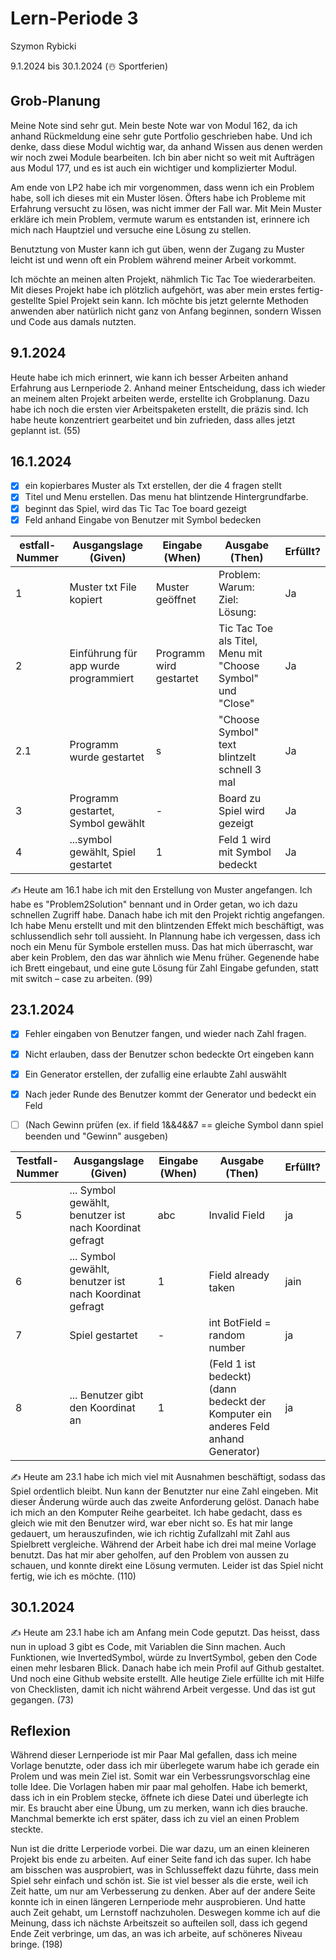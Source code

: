 # Lern-Periode 3

Szymon Rybicki

9.1.2024 bis 30.1.2024 (☃️ Sportferien)

## Grob-Planung

Meine Note sind sehr gut. Mein beste Note war von Modul 162, da ich anhand Rückmeldung eine sehr gute Portfolio geschrieben habe. Und ich denke, dass diese Modul wichtig war, da anhand Wissen aus denen werden wir noch zwei Module bearbeiten. Ich bin aber nicht so weit mit Aufträgen aus Modul 177, und es ist auch ein wichtiger und komplizierter Modul.

Am ende von LP2 habe ich mir vorgenommen, dass wenn ich ein Problem habe, soll ich  dieses mit ein Muster lösen. Öfters habe ich Probleme mit Erfahrung versucht zu lösen,  was nicht immer der Fall war. Mit Mein Muster erkläre ich mein Problem, vermute warum es entstanden ist, erinnere ich mich nach Hauptziel und versuche eine Lösung zu stellen. 

Benutztung von Muster kann ich gut üben, wenn der Zugang zu Muster leicht ist und  wenn oft ein Problem während meiner Arbeit vorkommt.

Ich möchte an meinen alten Projekt, nähmlich Tic Tac Toe wiederarbeiten. Mit dieses Projekt habe ich plötzlich aufgehört, was aber mein erstes fertig-gestellte Spiel Projekt sein kann. Ich möchte bis jetzt gelernte Methoden anwenden aber natürlich nicht ganz von Anfang beginnen, sondern Wissen und Code aus damals nutzten.

## 9.1.2024

Heute habe ich mich erinnert, wie kann ich besser Arbeiten anhand Erfahrung aus Lernperiode 2. Anhand meiner Entscheidung, dass ich wieder an meinem alten Projekt arbeiten werde, erstellte ich Grobplanung. Dazu habe ich noch die ersten vier Arbeitspaketen erstellt, die präzis sind. Ich habe heute konzentriert gearbeitet und bin zufrieden, dass alles jetzt geplannt ist. (55)

## 16.1.2024

- [x] ein kopierbares Muster als Txt erstellen, der die 4 fragen stellt
- [x] Titel und Menu erstellen. Das menu hat blintzende Hintergrundfarbe.
- [x] beginnt das Spiel, wird das Tic Tac Toe board gezeigt
- [x] Feld anhand Eingabe von Benutzer mit Symbol bedecken

| estfall-Nummer | Ausgangslage (Given)                  | Eingabe (When)          | Ausgabe (Then)                                              | Erfüllt? |
| -------------- | ------------------------------------- | ----------------------- | ----------------------------------------------------------- | -------- |
| 1              | Muster txt File kopiert               | Muster geöffnet         | Problem: Warum: Ziel: Lösung:                               | Ja       |
| 2              | Einführung für app wurde programmiert | Programm wird gestartet | Tic Tac Toe als Titel, Menu mit "Choose Symbol" und "Close" | Ja       |
| 2.1            | Programm wurde gestartet              | s                       | "Choose Symbol" text blintzelt schnell 3 mal                | Ja       |
| 3              | Programm gestartet, Symbol gewählt    | -                       | Board zu Spiel wird gezeigt                                 | Ja       |
| 4              | ...symbol gewählt, Spiel gestartet    | 1                       | Feld 1 wird mit Symbol bedeckt                              | Ja       |

✍️ Heute am 16.1 habe ich mit den Erstellung von Muster angefangen. Ich habe es "Problem2Solution" bennant und in Order getan, wo ich dazu schnellen Zugriff habe. Danach habe ich mit den Projekt richtig angefangen. Ich habe Menu erstellt und mit den blintzenden Effekt mich beschäftigt, was schlussendlich sehr toll aussieht. In Plannung habe ich vergessen, dass ich noch ein Menu für Symbole erstellen muss. Das hat mich überrascht, war aber kein Problem, den das war ähnlich wie Menu früher. Gegenende habe ich Brett eingebaut, und eine gute Lösung für Zahl Eingabe gefunden, statt mit switch – case zu arbeiten. (99)

## 23.1.2024

- [x] Fehler eingaben von Benutzer fangen, und wieder nach Zahl fragen.

- [x] Nicht erlauben, dass der Benutzer schon bedeckte Ort eingeben kann

- [x] Ein Generator erstellen, der zufallig eine erlaubte Zahl auswählt

- [x] Nach jeder Runde des Benutzer kommt der Generator und bedeckt ein Feld

- [ ] (Nach Gewinn prüfen (ex. if field 1&&4&&7 ==  gleiche Symbol dann spiel beenden und "Gewinn" ausgeben)

| Testfall-Nummer | Ausgangslage (Given)                                    | Eingabe (When) | Ausgabe (Then)                                                                     | Erfüllt? |
| --------------- | ------------------------------------------------------- | -------------- | ---------------------------------------------------------------------------------- | -------- |
| 5               | ... Symbol gewählt, benutzer ist nach Koordinat gefragt | abc            | Invalid Field                                                                      | ja       |
| 6               | ... Symbol gewählt, benutzer ist nach Koordinat gefragt | 1              | Field already taken                                                                | jain     |
| 7               | Spiel gestartet                                         | -              | int BotField = random number                                                       | ja       |
| 8               | ... Benutzer gibt den Koordinat an                      | 1              | (Feld 1 ist bedeckt) (dann bedeckt der Komputer ein anderes Feld anhand Generator) | ja       |

✍️ Heute am 23.1 habe ich mich viel mit Ausnahmen beschäftigt, sodass das Spiel ordentlich bleibt. Nun kann der Benutzter nur eine Zahl eingeben. Mit dieser Änderung würde auch das zweite Anforderung gelöst. Danach habe ich mich an den Komputer Reihe gearbeitet. Ich habe gedacht, dass es gleich wie mit den Benutzer wird, war eber nicht so. Es hat mir lange gedauert, um herauszufinden, wie ich richtig Zufallzahl mit Zahl aus Spielbrett vergleiche. Während der Arbeit habe ich drei mal meine Vorlage benutzt. Das hat mir aber geholfen, auf den Problem von aussen zu schauen, und konnte direkt eine Lösung vermuten. Leider ist das Spiel nicht fertig, wie ich es möchte. (110)



## 30.1.2024

✍️ Heute am 23.1 habe ich am Anfang mein Code geputzt. Das heisst, dass nun in upload 3 gibt es Code, mit Variablen die Sinn machen. Auch Funktionen, wie InvertedSymbol, würde zu InvertSymbol, geben den Code einen mehr lesbaren Blick. Danach habe ich mein Profil auf Github gestaltet. Und noch eine Github website erstellt. Alle heutige Ziele erfüllte ich mit Hilfe von Checklisten, damit ich nicht während Arbeit vergesse. Und das ist gut gegangen. (73)

## Reflexion

Während dieser Lernperiode ist mir Paar Mal gefallen, dass ich meine Vorlage benutzte, oder dass ich mir überlegete warum habe ich gerade ein Prolem und was mein Ziel ist. Somit war ein Verbessrungsvorschlag eine tolle Idee. Die Vorlagen haben mir paar mal geholfen. Habe ich bemerkt, dass ich in ein Problem stecke, öffnete ich diese Datei und überlegte ich mir. Es braucht aber eine Übung, um zu merken, wann ich dies brauche. Manchmal bemerkte ich erst später, dass ich zu viel an einen Problem steckte.

Nun ist die dritte Lerperiode vorbei. Die war dazu, um an einen kleineren Projekt bis ende zu arbeiten. Auf einer Seite fand ich das super. Ich habe am bisschen was ausprobiert, was in Schlusseffekt dazu führte, dass mein Spiel sehr einfach und schön ist. Sie ist viel besser als die erste, weil ich Zeit hatte, um nur am Verbesserung zu denken. Aber auf der andere Seite konnte ich in einen längeren Lernperiode mehr ausprobieren. Und hatte auch Zeit gehabt, um Lernstoff nachzuholen. Deswegen komme ich auf die Meinung, dass ich nächste Arbeitszeit so aufteilen soll, dass ich gegend Ende Zeit verbringe, um das, an was ich arbeite, auf schöneres Niveau bringe. (198)
